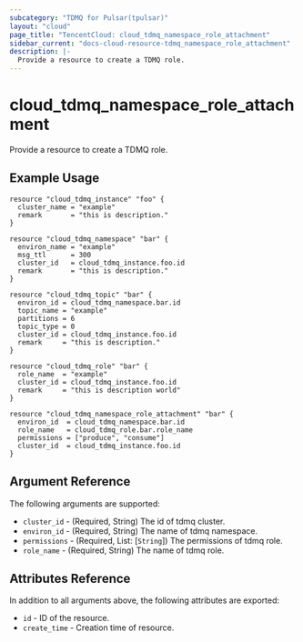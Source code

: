 ```yaml
---
subcategory: "TDMQ for Pulsar(tpulsar)"
layout: "cloud"
page_title: "TencentCloud: cloud_tdmq_namespace_role_attachment"
sidebar_current: "docs-cloud-resource-tdmq_namespace_role_attachment"
description: |-
  Provide a resource to create a TDMQ role.
---
```


# cloud_tdmq_namespace_role_attachment

Provide a resource to create a TDMQ role.

## Example Usage

```hcl
resource "cloud_tdmq_instance" "foo" {
  cluster_name = "example"
  remark       = "this is description."
}

resource "cloud_tdmq_namespace" "bar" {
  environ_name = "example"
  msg_ttl      = 300
  cluster_id   = cloud_tdmq_instance.foo.id
  remark       = "this is description."
}

resource "cloud_tdmq_topic" "bar" {
  environ_id = cloud_tdmq_namespace.bar.id
  topic_name = "example"
  partitions = 6
  topic_type = 0
  cluster_id = cloud_tdmq_instance.foo.id
  remark     = "this is description."
}

resource "cloud_tdmq_role" "bar" {
  role_name  = "example"
  cluster_id = cloud_tdmq_instance.foo.id
  remark     = "this is description world"
}

resource "cloud_tdmq_namespace_role_attachment" "bar" {
  environ_id  = cloud_tdmq_namespace.bar.id
  role_name   = cloud_tdmq_role.bar.role_name
  permissions = ["produce", "consume"]
  cluster_id  = cloud_tdmq_instance.foo.id
}
```

## Argument Reference

The following arguments are supported:

* `cluster_id` - (Required, String) The id of tdmq cluster.
* `environ_id` - (Required, String) The name of tdmq namespace.
* `permissions` - (Required, List: [`String`]) The permissions of tdmq role.
* `role_name` - (Required, String) The name of tdmq role.

## Attributes Reference

In addition to all arguments above, the following attributes are exported:

* `id` - ID of the resource.
* `create_time` - Creation time of resource.


